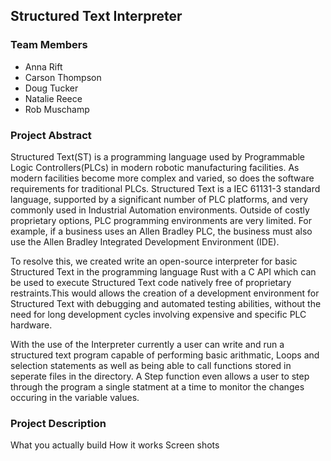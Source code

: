 ## Structured Text Interpreter


### Team Members
- Anna Rift
- Carson Thompson
- Doug Tucker
- Natalie Reece
- Rob Muschamp


### Project Abstract

Structured Text(ST) is a programming language used by Programmable Logic Controllers(PLCs) in modern robotic manufacturing facilities. As modern facilities become more complex and varied, so does the software requirements for traditional PLCs. Structured Text is a IEC 61131-3 standard language, supported by a significant number of PLC platforms, and very commonly used in Industrial Automation environments. Outside of costly proprietary options, PLC programming environments are very limited. For example, if a business uses an Allen Bradley PLC, the business must also use the Allen Bradley Integrated Development Environment (IDE).

To resolve this, we created write an open-source interpreter for basic Structured Text in the programming language Rust with a C API which can be used to execute Structured Text code natively free of proprietary restraints.This would allows the creation of a development environment for Structured Text with debugging and automated testing abilities, without the need for long development cycles involving expensive and specific PLC hardware. 

With the use of the Interpreter currently a user can write and run a structured text program capable of performing basic arithmatic, Loops and selection statements as well as being able to call functions stored in seperate files in the directory. A Step function even allows a user to step through the program a single statment at a time to monitor the changes occuring in the variable values.


### Project Description
What you actually build
How it works
Screen shots


